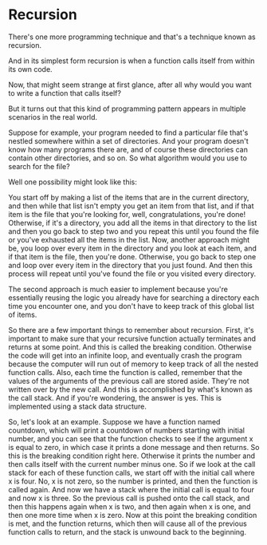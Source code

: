 # Recursion

There's one more programming technique and that's a technique known as recursion. 

And in its simplest form recursion is when a function calls itself from within its own code. 

Now, that might seem strange at first glance, after all why would you want to write a function that calls itself? 

But it turns out that this kind of programming pattern appears in multiple scenarios in the real world.

Suppose for example, your program needed to find a particular file that's nestled somewhere within a set of directories. 
And your program doesn't know how many programs there are, and of course these directories can contain other directories, and so on. 
So what algorithm would you use to search for the file? 

Well one possibility might look like this:

You start off by making a list of the items that are in the current directory, and then while that list isn't empty you get an item from that list, and if that item is the file that you're looking for, well, congratulations, you're done! 
Otherwise, if it's a directory, you add all the items in that directory to the list and then you go back to step two and you repeat this until you found the file or you've exhausted all the items in the list. 
Now, another approach might be, you loop over every item in the directory and you look at each item, and if that item is the file, then you're done. 
Otherwise, you go back to step one and loop over every item in the directory that you just found. 
And then this process will repeat until you've found the file or you visited every directory. 

The second approach is much easier to implement because you're essentially reusing the logic you already have for searching a directory each time you encounter one, and you don't have to keep track of this global list of items. 

So there are a few important things to remember about recursion. 
First, it's important to make sure that your recursive function actually terminates and returns at some point. 
And this is called the breaking condition. 
Otherwise the code will get into an infinite loop, and eventually crash the program because the computer will run out of memory to keep track of all the nested function calls. 
Also, each time the function is called, remember that the values of the arguments of the previous call are stored aside. 
They're not written over by the new call. 
And this is accomplished by what's known as the call stack. 
And if you're wondering, the answer is yes. 
This is implemented using a stack data structure. 

So, let's look at an example. 
Suppose we have a function named countdown, which will print a countdown of numbers starting with initial number, and you can see that the function checks to see if the argument x is equal to zero, in which case it prints a done message and then returns. 
So this is the breaking condition right here. 
Otherwise it prints the number and then calls itself with the current number minus one. 
So if we look at the call stack for each of these function calls, we start off with the initial call where x is four. 
No, x is not zero, so the number is printed, and then the function is called again. 
And now we have a stack where the initial call is equal to four and now x is three. 
So the previous call is pushed onto the call stack, and then this happens again when x is two, and then again when x is one, and then one more time when x is zero. 
Now at this point the breaking condition is met, and the function returns, which then will cause all of the previous function calls to return, and the stack is unwound back to the beginning.
